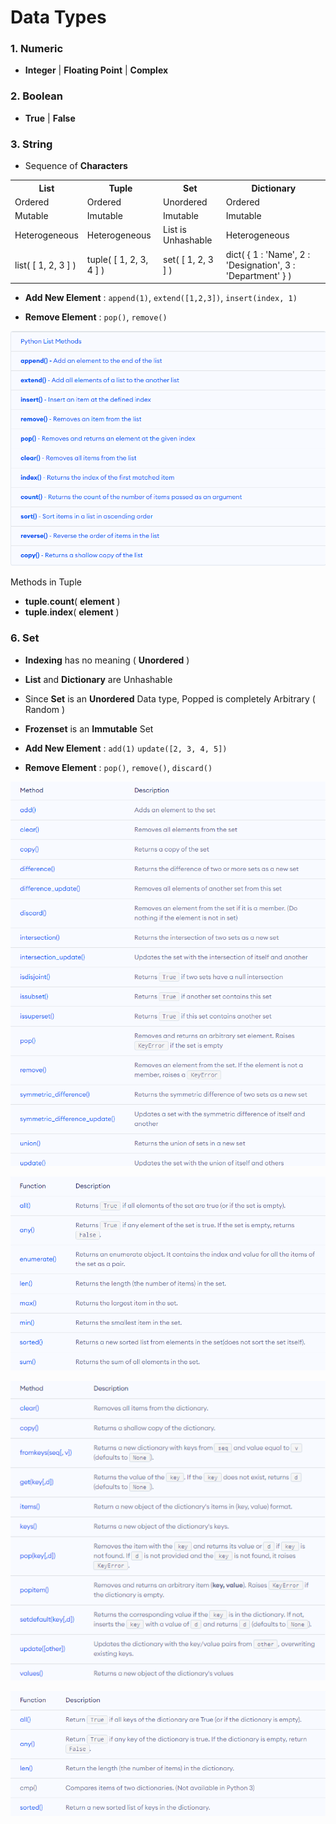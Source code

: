 # Data Types

### 1. **Numeric** 
- **Integer** | **Floating Point** | **Complex** 

### 2. **Boolean**   
- **True** | **False** 

### 3. **String**  
- Sequence of **Characters**

<table>
  <tr>
    <th>List</th>
    <th>Tuple</th>
    <th>Set</th>
    <th>Dictionary</th>
  </tr>
  <tr>
    <td>Ordered</td>
    <td>Ordered</td>
    <td>Unordered</td>
    <td>Ordered</td>
  </tr>
  <tr>
    <td>Mutable</td>
    <td>Imutable</td>
    <td>Imutable</td>
    <td>Imutable</td>
  </tr>
  <tr>
    <td>Heterogeneous</td>
    <td>Heterogeneous</td>
    <td>List is Unhashable</td>
    <td>Heterogeneous</td>
  </tr>
  <tr>
    <td>list( [ 1, 2, 3 ] )</td>
    <td>tuple( [ 1, 2, 3, 4 ] )</td>
    <td>set( [ 1, 2, 3 ] )</td>
    <td>dict( { 1 : 'Name', 2 : 'Designation', 3 : 'Department' } )</td>
  </tr>
</table>

- **Add New Element** : `append(1)`, `extend([1,2,3])`, `insert(index, 1)` 

- **Remove Element** : `pop()`, `remove()`

![List Methods](Image/ListMethods.png)


Methods in Tuple
- **tuple**.**count**( **element** )
- **tuple**.**index**( **element** )

### 6. **Set**  

- **Indexing** has no meaning ( **Unordered** )
- **List** and **Dictionary** are Unhashable
- Since **Set** is an **Unordered** Data type, Popped is completely Arbitrary ( Random )
- **Frozenset** is an **Immutable** Set

- **Add New Element** : `add(1)` `update([2, 3, 4, 5])`

- **Remove Element** : `pop()`, `remove()`, `discard()`

![Set Methods](Image/SetMethods.png)

![Set Functions](Image/SetFunctions.png)



![Dictionary Methods](Image/DictionaryMethods.png)

![Dictionary Functions](Image/DictionaryFunctions.png)
